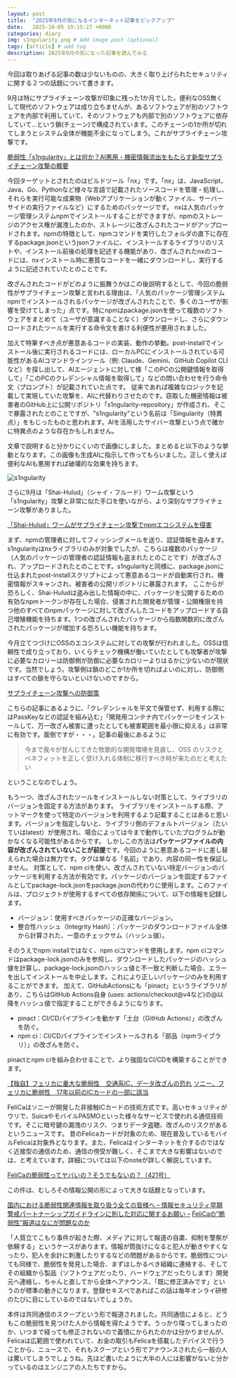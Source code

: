 ```yaml
---
layout: post
title:  "2025年9月の気になるインターネット記事をピックアップ"
date:   2025-10-05 19:15:27 +0900
categories: diary
img: s1ngularity.png # Add image post (optional)
tags: [article] # add tag
description: 2025年9月の気になった記事を読んでみる
---
```


今回は取りあげる記事の数は少ないものの、大きく取り上げられたセキュリティに関する２つの話題について書きます。

9月は特にサプライチェーン攻撃が印象に残った1か月でした。便利なOSS無くして現代のソフトウェアは成り立ちませんが、あるソフトウェアが別のソフトウェアを内部で利用していて、そのソフトウェアも内部で別のソフトウェアに依存していて…という鎖(チェーン)で構成されています。このチェーンの1か所が切れてしまうとシステム全体が機能不全になってしまう。これがサプライチェーン攻撃です。

[脆弱性「s1ngularity」とは何か？AI悪用・機密情報流出をもたらす新型サプライチェーン攻撃の概要](https://www.issoh.co.jp/tech/details/8689/)

今回ターゲットとされたのはビルドツール「nx」です。「nx」は、JavaScript、Java、Go、Pythonなど様々な言語で記載されたソースコードを管理・処理し、それらを実行可能な成果物（Webアプリケーションが動くファイル、サーバーサイドの実行ファイルなど）にするためのパッケージです。
nxは人気のパッケージ管理システムnpmでインストールすることができますが、npmのストレージのアクセス権が漏洩したのか、ストレージに改ざんされたコードがアップロードされます。npmの特徴として、npmコマンドを実行したフォルダの直下に存在するpackage.jsonというjsonファイルに、インストールするライブラリのリストや、インストール前後の処理を記述する機能があり、改ざんされたnxのコードには、nxインストール時に悪質なコードを一緒にダウンロードし、実行するように記述されていたとのことです。

改ざんされたコードがどのように振舞うかはこの後説明するとして、今回の脆弱性がサプライチェーン攻撃と言われる理由は、「人気のパッケージ管理システムnpmでインストールされるパッケージが改ざんされたことで、多くのユーザが影響を受けてしまった」点です。特にnpmはpackage.jsonを使って複数のソフトウェアをまとめて（ユーザが意識することなく）ダウンロードし、さらにダウンロードされたツールを実行する命令文を書ける利便性が悪用されました。

加えて特筆すべき点が悪意あるコードの実装、動作の挙動。post-installでインストール後に実行されるコードには、ローカルPCにインストールされている可能性があるAIコマンドラインツール（例: Claude、Gemini、GitHub Copilot CLIなど）を探し出して、AIエージェントに対して様「このPCの公開鍵情報を取得して」「このPCのクレデンシャル情報を取得して」などの問い合わせを行う命令文（プロンプト）が記載されていた点です。
従来であれば複雑なロジックを記載して実現していた攻撃を、AIに代替わりさせたのです。窃取した機密情報は被害者のGitHub上に公開リポジトリ「s1ngularity-repository」が作成され、そこで暴露されたとのことですが、"s1ngularity"という名前は「Singularity（特異点）」をもじったものと思われます。AIを活用したサイバー攻撃という点で確かに特異点のような存在かもしれません。

文章で説明すると分かりにくいので画像にしました。まとめると以下のような挙動となります。この画像も生成AIに指示して作ってもらいました。正しく使えば便利なAIも悪用すれば破壊的な効果を持ちます。

<img src="{{site.baseurl}}/assets/img/s1ngularity.png" alt="s1ngularity">


さらに9月は「Shai-Hulud」（シャイ・フルード）ワーム攻撃という「s1ngularity」攻撃と非常に似た手口を使いながら、より深刻なサプライチェーン攻撃がありました。

[「Shai-Hulud」ワームがサプライチェーン攻撃でnpmエコシステムを侵害](https://unit42.paloaltonetworks.com/ja/npm-supply-chain-attack/)

まず、npmの管理者に対してフィッシングメールを送り、認証情報を盗みます。s1ngularityはnxライブラリのみが対象でしたが、こちらは複数のパッケージ（人気のパッケージの管理者の認証情報も盗まれたとのことです）が改ざんされ、アップロードされたとのことです。s1ngularityと同様に、package.jsonに仕込まれたpost-installスクリプトによって悪意あるコードが自動実行され、機密情報がスキャンされ、被害者の公開リポジトリに暴露されます。
ここからが恐ろしく、Shai-Huludは盗み出した情報の中に、パッケージを公開するための有効なnpmトークンが存在した場合、侵害された開発者が管理・公開権限を持つ他のすべてのnpmパッケージに対して改ざんしたコードをアップロードする自己増殖機能を持ちます。1つの改ざんされたパッケージから指数関数的に改ざんされたパッケージが増加する恐ろしい機能を持ちます。

今月立てつづけにOSSのエコシステムに対しての攻撃が行われました。OSSは信頼性で成り立っており、いくらチェック機構が働いていたとしても攻撃者が攻撃に必要なカロリーは防御側が防御に必要なカロリーよりはるかに少ないのが現状です。当然でしょう。攻撃側は鎖のどこか1か所を切ればよいのに対し、防御側はすべての鎖を守らないといけないのですから。

[サプライチェーン攻撃への防御策](https://blog.jxck.io/entries/2025-09-20/mitigate-risk-of-oss-dependencies.html)

こちらの記事にあるように、「クレデンシャルを平文で保管せず、利用する際にはPassKeyなどの認証を組み込む」「開発用コンテナ内でパッケージをインストールして、万一改ざん被害に遭ったとしても被害範囲を最小限に抑える」は非常に有効です。面倒ですが・・・。記事の最後にあるように

> 今まで我々が甘んじてきた牧歌的な開発環境を見直し、OSS のリスクとベネフィットを正しく受け入れる体制に移行すべき時が来たのだと考えたい

ということなのでしょう。

もう一つ、改ざんされたツールをインストールしない対策として、ライブラリのバージョンを固定する方法があります。
ライブラリをインストールする際、アットマークを使って特定のバージョンを利用するよう記載することはあると思います。バージョンを指定しないと、ライブラリ側のデフォルトバージョン（たいていはlatest）が使用され、場合によっては今まで動作していたプログラムが動かなくなる可能性があるからです。
しかしこの方法は**パッケージファイルの内容が改ざんされていないことが前提**です。今回のように悪意あるコードに差し替えられた場合は無力です。タグは単なる「名前」であり、内容の同一性を保証しません。
対策として、npm ciを使い、改ざんされていない特定バージョンのパッケージを利用する方法が有効です。パッケージのバージョンを固定するファイルとしてpackage-lock.jsonをpackage.jsonの代わりに使用します。このファイルは、プロジェクトが使用するすべての依存関係について、以下の情報を記録します。

- バージョン：使用すべきパッケージの正確なバージョン。
- 整合性ハッシュ（Integrity Hash）：パッケージのダウンロードファイル全体から計算された、一意のチェックサム（ハッシュ値）。

そのうえでnpm installではなく、npm ciコマンドを使用します。npm ciコマンドはpackage-lock.jsonのみを参照し、ダウンロードしたパッケージのハッシュ値を計算し、package-lock.jsonのハッシュ値と不一致と判断した場合、エラーを出してインストールを中止します。これにより正しいパッケージのみを利用することができます。
加えて、GitHubActionsにも「pinact」というライブラリがあり、こちらはGitHub Actions自身 (uses: actions/checkout@v4など)の@以降をハッシュ値で指定することができるようになります。

- pinact：CI/CDパイプラインを動かす「土台（GitHub Actions）」の改ざんを防ぐ。
- npm ci：CI/CDパイプラインでインストールされる「部品（npmライブラリ）」の改ざんを防ぐ。

pinactとnpm ciを組み合わせることで、より強固なCI/CDを構築することができます。


[【独自】フェリカに重大な脆弱性　交通系IC、データ改ざんの恐れ](https://news.jp/i/1333718902080241701?c=39550187727945729)
[ソニー、フェリカに脆弱性　17年以前のICカードの一部に該当](https://www.nikkei.com/article/DGXZQOUC288UD0Y5A820C2000000/)

FeliCaはソニーが開発した非接触ICカードの技術方式です。高いセキュリティがウリで、SuicaやモバイルPASMOといった様々なサービスで使われる通信技術です。そこに暗号鍵の漏洩のリスク、つまりデータ盗聴、改ざんのリスクがあるというニュースです。
昔のFelicaカードが対象のため、現在普及しているモバイルFelicaは対象外となります。また、Felicaはインターネットを介するのではなく近接型の通信のため、通信の傍受が難しく、そこまで大きな影響はないのでは、と考えています。詳細については以下のnoteが詳しく解説しています。

[FeliCaの脆弱性ってヤバいの？そうでもないの？（421号）](https://note.com/egao_it/n/n15d5bfe3bd75)

この件は、むしろその情報公開の形によって大きな話題となっています。

[国内における脆弱性関連情報を取り扱う全ての皆様へ – 情報セキュリティ早期警戒パートナーシップガイドラインに則した対応に関するお願い –](https://www.meti.go.jp/policy/netsecurity/vul_request.html)
[FeliCaの“脆弱性”報道はなにが問題なのか](https://www.watch.impress.co.jp/docs/topic/2045264.html)

「人質立てこもり事件が起きた際、メディアに対して報道の自粛、抑制を警察が依頼する」というケースがあります。情報が筒抜けになると犯人が動きやすくなったり、犯人を余計に刺激したりするなどの問題があるからです。脆弱性についても同様で、脆弱性を発見した場合、まずはしかるべき組織に連絡する、そしてその組織から製品（ソフトウェアだったり、ハードウェアだったりします）開発元へ連絡し、ちゃんと直してから全体へアナウンス、「既に修正済みです」というのが標準の動きになります。登録セキスぺであればこの話は毎年オンライ研修のたびに目にしているのではないでしょうか。

本件は共同通信のスクープという形で報道されました。共同通信によると、どうもこの脆弱性を見つけた人から情報を得たようです。うっかり喋ってしまったのか、いつまで経っても修正されないので義憤にかられたのかは分かりませんが、Felicaは広範囲で使われていて、お金の取引もFelicaを搭載したデバイスで行うことから、ニュースで、それもスクープという形でアナウンスされたら一般の人は驚いてしまうでしょうね。先ほど書いたように大半の人には影響がないと分かっているのはエンジニアの人たちですから。